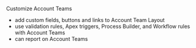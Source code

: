 
Customize Account Teams
- add custom fields, buttons and links to Account Team Layout
- use validation rules, Apex triggers, Process Builder, and Workflow rules with Account Teams
- can report on Account Teams